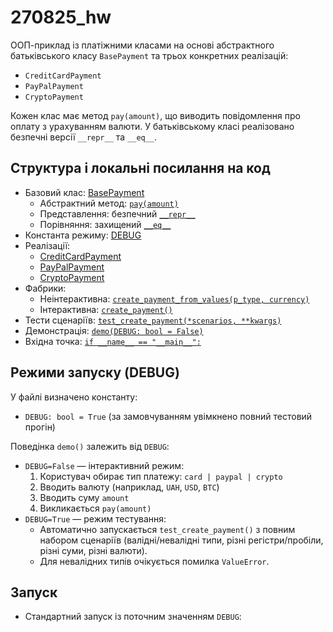 # 270825_hw


ООП-приклад із платіжними класами на основі абстрактного батьківського класу `BasePayment` та трьох конкретних реалізацій:
- `CreditCardPayment`
- `PayPalPayment`
- `CryptoPayment`

Кожен клас має метод `pay(amount)`, що виводить повідомлення про оплату з урахуванням валюти. У батьківському класі реалізовано безпечні версії `__repr__` та `__eq__`.

## Структура і локальні посилання на код

- Базовий клас: [BasePayment](./270825_hw.py#L43-L97)
  - Абстрактний метод: [`pay(amount)`](./270825_hw.py#L47-L51)
  - Представлення: безпечний [`__repr__`](./270825_hw.py#L53-L67)
  - Порівняння: захищений [`__eq__`](./270825_hw.py#L69-L97)
- Константа режиму: [DEBUG](./270825_hw.py#L100-L103)
- Реалізації:
  - [CreditCardPayment](./270825_hw.py#L106-L111)
  - [PayPalPayment](./270825_hw.py#L114-L119)
  - [CryptoPayment](./270825_hw.py#L122-L129)
- Фабрики:
  - Неінтерактивна: [`create_payment_from_values(p_type, currency)`](./270825_hw.py#L130-L143)
  - Інтерактивна: [`create_payment()`](./270825_hw.py#L146-L154)
- Тести сценаріїв: [`test_create_payment(*scenarios, **kwargs)`](./270825_hw.py#L157-L205)
- Демонстрація: [`demo(DEBUG: bool = False)`](./270825_hw.py#L207-L226)
- Вхідна точка: [`if __name__ == "__main__":`](./270825_hw.py#L229-L231)

## Режими запуску (DEBUG)

У файлі визначено константу:
- `DEBUG: bool = True` (за замовчуванням увімкнено повний тестовий прогін)

Поведінка `demo()` залежить від `DEBUG`:
- `DEBUG=False` — інтерактивний режим:
  1) Користувач обирає тип платежу: `card | paypal | crypto`
  2) Вводить валюту (наприклад, `UAH`, `USD`, `BTC`)
  3) Вводить суму `amount`
  4) Викликається `pay(amount)`
- `DEBUG=True` — режим тестування:
  - Автоматично запускається `test_create_payment()` з повним набором сценаріїв (валідні/невалідні типи, різні регістри/пробіли, різні суми, різні валюти).
  - Для невалідних типів очікується помилка `ValueError`.

## Запуск

- Стандартний запуск із поточним значенням `DEBUG`:
